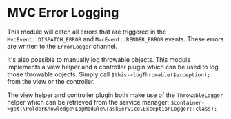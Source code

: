 # MVC Error Logging

This module will catch all errors that are triggered in the `MvcEvent::DISPATCH_ERROR` and `MvcEvent::RENDER_ERROR` 
events. These errors are written to the `ErrorLogger` channel.

It's also possible to manually log throwable objects. This module implements a view helper and a controller plugin 
which can be used to log those throwable objects. Simply call `$this->logThrowable($exception);` from the view or the 
controller.

The view helper and controller plugin both make use of the `ThrowableLogger` helper which can be retrieved from the 
service manager: `$container->get(\PolderKnowledge\LogModule\TaskService\ExceptionLogger::class);`
